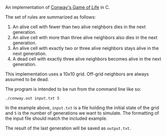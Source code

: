 An implementation of [Conway's Game of Life](http://en.wikipedia.org/wiki/Conway's_Game_of_Life) in C.

The set of rules are summarized as follows:

1. An alive cell with fewer than two alive neighbors dies in the next generation.
2. An alive cell with more than three alive neighbors also dies in the next generation.
3. An alive cell with exactly two or three alive neighbors stays alive in the next generation.
4. A dead cell with exactly three alive neighbors becomes alive in the next generation.

This implementation uses a 10x10 grid. Off-grid neighbors are always assumed to be dead.

The program is intended to be run from the command line like so:

`./conway.out input.txt 5`

In the example above, `input.txt` is a file holding the initial state of the grid and `5` is the number of generations we want to simulate. The formatting of the input file should match the included example.

The result of the last generation will be saved as `output.txt`.

